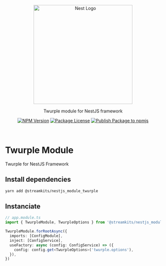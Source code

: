 <p align="center">
  <a href="http://nestjs.com/" target="blank">
    <img src="https://nestjs.com/img/logo_text.svg" width="320" alt="Nest Logo" />
  </a>
</p>

<p align="center">
  Twurple module for NestJS framework
</p>

<p align="center">
  <a href="https://www.npmjs.com/org/streamkits"><img src="https://img.shields.io/npm/v/@streamkits/nestjs_module_twurple.svg" alt="NPM Version" /></a>
  <a href="https://www.npmjs.com/org/streamkits"><img src="https://img.shields.io/npm/l/@streamkits/nestjs_module_twurple.svg" alt="Package License" /></a>
  <a href="https://github.com/StreamKITS/nestjs_module_rcon/actions/workflows/ci.yml"><img src="https://github.com/StreamKITS/nestjs_module_rcon/actions/workflows/ci.yml/badge.svg" alt="Publish Package to npmjs" /></a>
</p>
<br>

# Twurple Module
Twurple for NestJS Framework

## Install dependencies
```bash
yarn add @streamkits/nestjs_module_twurple
```
## Instanciate
```ts
// app.module.ts
import { TwurpleModule, TwurpleOptions } from '@streamkits/nestjs_module_twurple'

TwurpleModule.forRootAsync({
  imports: [ConfigModule],
  inject: [ConfigService],
  useFactory: async (config: ConfigService) => ({
    config: config.get<TwurpleOptions>('twurple.options'),
  }),
})
```

